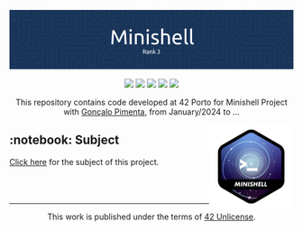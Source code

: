 <p align="center">
  <img src="https://github.com/lbordonal/lbordonal/blob/main/.titles/Minishell.png">
</p>

<p align="center">
	<img src="https://img.shields.io/badge/score-not%20submitted-red?style=flat-square" />
	<img src="https://img.shields.io/github/languages/code-size/lbordonal/03-Philosophers?style=flat-square" />
	<img src="https://img.shields.io/github/languages/count/lbordonal/03-Philosophers?style=flat-square" />
	<img src="https://img.shields.io/github/languages/top/lbordonal/03-Philosophers?style=flat-square" />
	<img src="https://img.shields.io/github/last-commit/lbordonal/03-Philosophers?style=flat-square" />
</p>

<p align="center">
This repository contains code developed at 42 Porto for Minishell Project with <a href="https://github.com/GoPepperPY">Gonçalo Pimenta</a>, from January/2024 to ...
</p>

<img src="https://github.com/lbordonal/lbordonal/blob/main/.42_badges/minishelln.png" align="right" />
<h2>
	 :notebook: Subject
</h2>
<a href="https://github.com/lbordonal/03-Minishell/blob/main/Subject/en.subject.pdf">Click here</a> for the subject of this project.
<br /><br />


<br />
<br />
<hr/>
<p align="center">
This work is published under the terms of <a href="https://github.com/gcamerli/42unlicense">42 Unlicense</a>.
</p>
